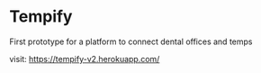 # Tempify

First prototype for a platform to connect dental offices and temps

visit: https://tempify-v2.herokuapp.com/
